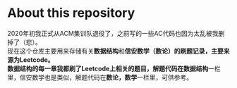 # About this repository
2020年初我正式从ACM集训队退役了，之前写的一些AC代码也因为太乱被我删掉了（悲）。\
现在这个仓库主要用来存储有关**数据结构**和**信安数学（数论）**的刷题记录，主要来源为Leetcode。\
数据结构的每一章我都刷了Leetcode上相关的题目，解题代码在**数据结构**一栏里，信安数学也是类似，解题代码在**数论，数学**一栏里，可供参考。
